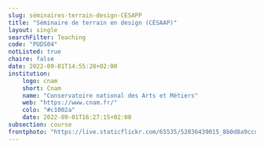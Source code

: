 ```yaml
---
slug: séminaires-terrain-design-CESAPP
title: "Séminaire de terrain en design (CÉSAAP)"
layout: single
searchFilter: Teaching
code: "PUDS04"
notListed: true
chaire: false
date: 2022-09-01T14:55:28+02:00
institution:
    logo: cnam
    short: Cnam
    name: "Conservatoire national des Arts et Métiers"
    web: "https://www.cnam.fr/"
    colo: "#c1002a"
    date: 2022-09-01T16:27:15+02:00
subsection: course
frontphoto: "https://live.staticflickr.com/65535/52036439015_8b0d8a9ccd.jpg"
---
```

